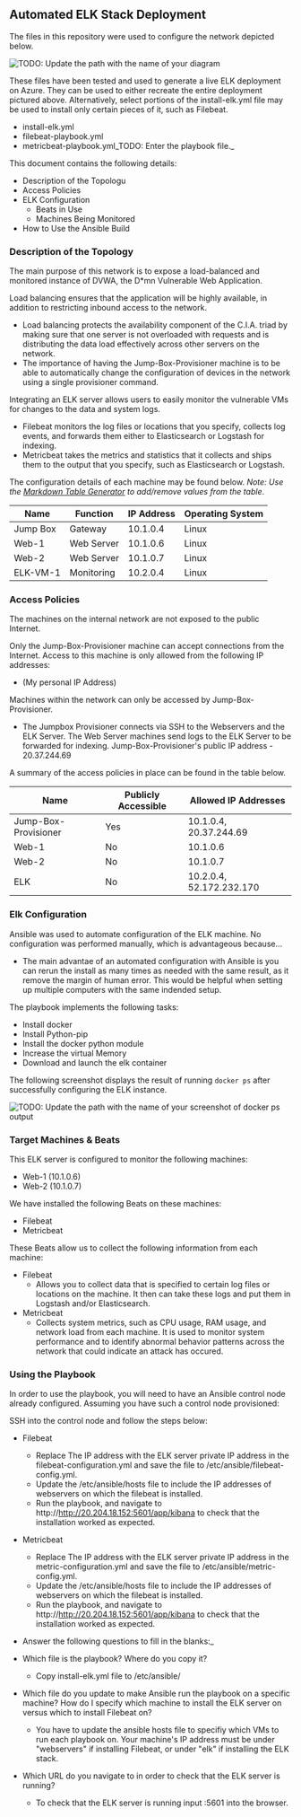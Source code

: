 ## Automated ELK Stack Deployment

The files in this repository were used to configure the network depicted below.

![TODO: Update the path with the name of your diagram](Images/diagram_filename.png)

These files have been tested and used to generate a live ELK deployment on Azure. They can be used to either recreate the entire deployment pictured above. Alternatively, select portions of the install-elk.yml file may be used to install only certain pieces of it, such as Filebeat.

  - install-elk.yml
  - filebeat-playbook.yml
  - metricbeat-playbook.yml_TODO: Enter the playbook file._

This document contains the following details:
- Description of the Topologu
- Access Policies
- ELK Configuration
  - Beats in Use
  - Machines Being Monitored
- How to Use the Ansible Build


### Description of the Topology

The main purpose of this network is to expose a load-balanced and monitored instance of DVWA, the D*mn Vulnerable Web Application.

Load balancing ensures that the application will be highly available, in addition to restricting inbound access to the network.

 - Load balancing protects the availability component of the C.I.A. triad by making sure that one server is not overloaded with requests and is distributing the data load effectively across other servers on the network.
- The importance of having the Jump-Box-Provisioner machine is to be able to automatically change the configuration of devices in the network using a single provisioner command.

Integrating an ELK server allows users to easily monitor the vulnerable VMs for changes to the data and system logs.
- Filebeat monitors the log files or locations that you specify, collects log events, and forwards them either to Elasticsearch or Logstash for indexing.
- Metricbeat takes the metrics and statistics that it collects and ships them to the output that you specify, such as Elasticsearch or Logstash.

The configuration details of each machine may be found below.
_Note: Use the [Markdown Table Generator](http://www.tablesgenerator.com/markdown_tables) to add/remove values from the table_.

| Name        | Function  | IP Address | Operating System |
|-------------|-----------|------------|------------------|
| Jump Box    | Gateway   | 10.1.0.4   | Linux            |
| Web-1       | Web Server| 10.1.0.6   | Linux            |
| Web-2       | Web Server| 10.1.0.7   | Linux            |
| ELK-VM-1    | Monitoring| 10.2.0.4   | Linux            |

### Access Policies

The machines on the internal network are not exposed to the public Internet. 

Only the Jump-Box-Provisioner machine can accept connections from the Internet. Access to this machine is only allowed from the following IP addresses:
- (My personal IP Address)

Machines within the network can only be accessed by Jump-Box-Provisioner.
- The Jumpbox Provisioner connects via SSH to the Webservers and the ELK Server. The Web Server machines send logs to the ELK Server to be forwarded for indexing. Jump-Box-Provisioner's public IP address - 20.37.244.69

A summary of the access policies in place can be found in the table below.

| Name                 | Publicly Accessible | Allowed IP Addresses       |
|----------------------|---------------------|----------------------------|
| Jump-Box-Provisioner | Yes                 | 10.1.0.4, 20.37.244.69     |
| Web-1                | No                  | 10.1.0.6                   |
| Web-2                | No                  | 10.1.0.7                   |
| ELK                  | No                  | 10.2.0.4, 52.172.232.170   |

### Elk Configuration

Ansible was used to automate configuration of the ELK machine. No configuration was performed manually, which is advantageous because...
- The main advantae of an automated configuration with Ansible is you can rerun the install as many times as needed with the same result, as it remove the margin of human error. This would be helpful when setting up multiple computers with the same indended setup.

The playbook implements the following tasks:
- Install docker
- Install Python-pip
- Install the docker python module
- Increase the virtual Memory
- Download and launch the elk container

The following screenshot displays the result of running `docker ps` after successfully configuring the ELK instance.

![TODO: Update the path with the name of your screenshot of docker ps output](Images/docker_ps_output.png)

### Target Machines & Beats
This ELK server is configured to monitor the following machines:
- Web-1 (10.1.0.6)
- Web-2 (10.1.0.7)

We have installed the following Beats on these machines:
- Filebeat
- Metricbeat

These Beats allow us to collect the following information from each machine:
- Filebeat
	- Allows you to collect data that is specified to certain log files or locations on the machine. It then can take these logs and put them in Logstash and/or Elasticsearch.
- Metricbeat 
	- Collects system metrics, such as CPU usage, RAM usage, and network load from each machine. It is used to monitor system performance and to identify abnormal behavior patterns across the network that could indicate an attack has occured.

### Using the Playbook
In order to use the playbook, you will need to have an Ansible control node already configured. Assuming you have such a control node provisioned: 

SSH into the control node and follow the steps below:

- Filebeat

	- Replace The IP address with the ELK server private IP address in the filebeat-configuration.yml and save the file to 	/etc/ansible/filebeat-config.yml.
	- Update the /etc/ansible/hosts file to include the IP addresses of webservers on which the filebeat is installed.
	- Run the playbook, and navigate to http://http://20.204.18.152:5601/app/kibana to check that the installation worked as expected.

- Metricbeat

	- Replace The IP address with the ELK server private IP address in the metric-configuration.yml and save the file to 	/etc/ansible/metric-config.yml.
	- Update the /etc/ansible/hosts file to include the IP addresses of webservers on which the filebeat is installed.
	- Run the playbook, and navigate to http://http://20.204.18.152:5601/app/kibana to check that the installation worked as expected.

- Answer the following questions to fill in the blanks:_

- Which file is the playbook? Where do you copy it?
	- Copy install-elk.yml file to /etc/ansible/
- Which file do you update to make Ansible run the playbook on a specific machine? How do I specify which machine to install the ELK server on versus which to install Filebeat on?
	- You have to update the ansible hosts file to specifiy which VMs to run each playbook on. Your machine's IP address must be under "webservers" if installing Filebeat, or under "elk" if installing the ELK stack.
- Which URL do you navigate to in order to check that the ELK server is running?
	- To check that the ELK server is running input <ELK SERVER IP Address>:5601 into the browser.



